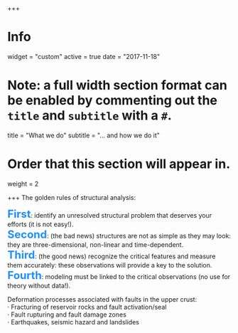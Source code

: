 +++
# Info
widget = "custom"
active = true
date = "2017-11-18"

# Note: a full width section format can be enabled by commenting out the `title` and `subtitle` with a `#`.
title = "What we do"
subtitle = "... and how we do it"

# Order that this section will appear in.
weight = 2

+++
The golden rules of structural analysis:

  <font color=DodgerBlue size=5>**First**</font>: identify an unresolved structural problem that deserves your efforts (it is not easy!).  
  <font color=DodgerBlue size=5>**Second**</font>: (the bad news) structures are not as simple as they may look: they are three-dimensional, non-linear and time-dependent.  
  <font color=DodgerBlue size=5>**Third**</font>: (the good news) recognize the critical features and measure them accurately: these observations will provide a key to the solution.  
  <font color=DodgerBlue size=5>**Fourth**</font>: modeling must be linked to the critical observations (no use for theory without data!).

Deformation processes associated with faults in the upper crust:  
            · Fracturing of reservoir rocks and fault activation/seal  
            · Fault rupturing and fault damage zones  
            · Earthquakes, seismic hazard and landslides  